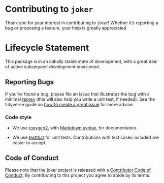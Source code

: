 # Contributing to `joker`

Thank you for your interest in contributing to `joker`! Whether it’s reporting a bug or proposing a feature, your help is greatly appreciated.

# Lifecycle Statement

This package is in an initially stable state of development, with a great deal of active subsequent development envisioned.

## Reporting Bugs

If you’ve found a bug, please file an issue that illustrates the bug with a minimal 
[reprex](https://www.tidyverse.org/help/#reprex) (this will also help you write a unit test, if needed).
See the tidyverse guide on [how to create a great issue](https://code-review.tidyverse.org/issues/) for more advice.

### Code style

*  We use [roxygen2](https://cran.r-project.org/package=roxygen2), with [Markdown syntax](https://cran.r-project.org/web/packages/roxygen2/vignettes/rd-formatting.html), for documentation.  

*  We use [testthat](https://cran.r-project.org/package=testthat) for unit tests. 
   Contributions with test cases included are easier to accept.  

## Code of Conduct

Please note that the joker project is released with a
[Contributor Code of Conduct](CODE_OF_CONDUCT.md). By contributing to this
project you agree to abide by its terms.
